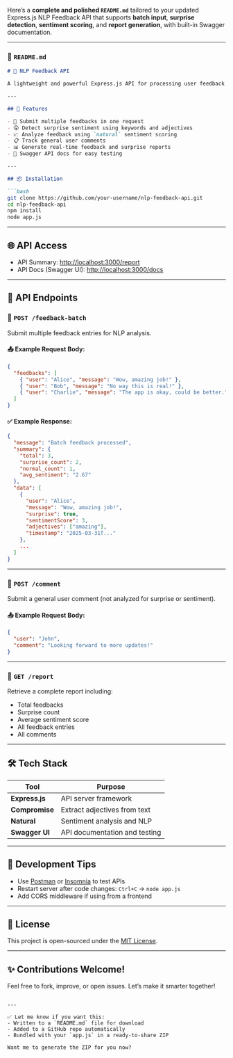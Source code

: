Here’s a **complete and polished `README.md`** tailored to your updated Express.js NLP Feedback API that supports **batch input**, **surprise detection**, **sentiment scoring**, and **report generation**, with built-in Swagger documentation.

---

### 📘 `README.md`

```markdown
# 🧠 NLP Feedback API

A lightweight and powerful Express.js API for processing user feedback using Natural Language Processing (NLP). This API detects **surprise expressions**, performs **sentiment analysis**, and generates **summary reports**. Designed for quick integration, API testing, and open source usage.

---

## 🚀 Features

- 🔄 Submit multiple feedbacks in one request
- 😲 Detect surprise sentiment using keywords and adjectives
- 📈 Analyze feedback using `natural` sentiment scoring
- 📋 Track general user comments
- 📊 Generate real-time feedback and surprise reports
- 🧪 Swagger API docs for easy testing

---

## 📦 Installation

```bash
git clone https://github.com/your-username/nlp-feedback-api.git
cd nlp-feedback-api
npm install
node app.js
```

---

## 🌐 API Access

- API Summary: [http://localhost:3000/report](http://localhost:3000/report)
- API Docs (Swagger UI): [http://localhost:3000/docs](http://localhost:3000/docs)

---

## 🧪 API Endpoints

### 🔹 `POST /feedback-batch`

Submit multiple feedback entries for NLP analysis.

#### 📤 Example Request Body:

```json
{
  "feedbacks": [
    { "user": "Alice", "message": "Wow, amazing job!" },
    { "user": "Bob", "message": "No way this is real!" },
    { "user": "Charlie", "message": "The app is okay, could be better." }
  ]
}
```

#### ✅ Example Response:

```json
{
  "message": "Batch feedback processed",
  "summary": {
    "total": 3,
    "surprise_count": 2,
    "normal_count": 1,
    "avg_sentiment": "2.67"
  },
  "data": [
    {
      "user": "Alice",
      "message": "Wow, amazing job!",
      "surprise": true,
      "sentimentScore": 3,
      "adjectives": ["amazing"],
      "timestamp": "2025-03-31T..."
    },
    ...
  ]
}
```

---

### 🔹 `POST /comment`

Submit a general user comment (not analyzed for surprise or sentiment).

#### 📤 Example Request Body:

```json
{
  "user": "John",
  "comment": "Looking forward to more updates!"
}
```

---

### 🔹 `GET /report`

Retrieve a complete report including:
- Total feedbacks
- Surprise count
- Average sentiment score
- All feedback entries
- All comments

---

## 🛠 Tech Stack

| Tool        | Purpose                          |
|-------------|----------------------------------|
| **Express.js** | API server framework             |
| **Compromise** | Extract adjectives from text     |
| **Natural**    | Sentiment analysis and NLP       |
| **Swagger UI** | API documentation and testing    |

---

## 🧰 Development Tips

- Use [Postman](https://www.postman.com/) or [Insomnia](https://insomnia.rest/) to test APIs
- Restart server after code changes: `Ctrl+C` → `node app.js`
- Add CORS middleware if using from a frontend

---

## 📄 License

This project is open-sourced under the [MIT License](LICENSE).

---

## ✨ Contributions Welcome!

Feel free to fork, improve, or open issues. Let’s make it smarter together!
```

---

✅ Let me know if you want this:
- Written to a `README.md` file for download
- Added to a GitHub repo automatically
- Bundled with your `app.js` in a ready-to-share ZIP

Want me to generate the ZIP for you now?